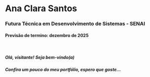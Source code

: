 <h1> Ana Clara Santos </h1> 
<h3> Futura Técnica em Desenvolvimento de Sistemas - SENAI </h3>
<h4> Previsão de termino: dezembro de 2025</h4>
<br>
<h5> Olá, visitante! Seja bem-vindo(a) </h5>
<h5> Confira um pouco do meu portfólio, espero que goste...</h5>

